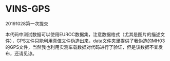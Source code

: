 # VINS-GPS
20191028第一次提交


本代码中测试数据可以使用EUROC数据集，注意数据格式（尤其是图片的描述文件），GPS文件只能利用真值文件伪造出来，data文件夹里提供了我伪造的MH03的GPS文件，当然我也利用实测车载数据对代码进行了验证，但是该数据不宜发布，还请见谅。

